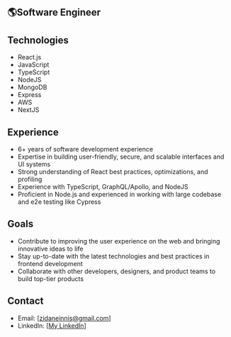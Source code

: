 ## 🌎Software Engineer 

## Technologies
- React.js
- JavaScript
- TypeScript
- NodeJS
- MongoDB
- Express
- AWS
- NextJS
## Experience
- 6+ years of software development experience
- Expertise in building user-friendly, secure, and scalable interfaces and UI systems
- Strong understanding of React best practices, optimizations, and profiling
- Experience with TypeScript, GraphQL/Apollo, and NodeJS
- Proficient in Node.js and experienced in working with large codebase and e2e testing like Cypress
## Goals
- Contribute to improving the user experience on the web and bringing innovative ideas to life
- Stay up-to-date with the latest technologies and best practices in frontend development
- Collaborate with other developers, designers, and product teams to build top-tier products
## Contact
- Email: [zidaneinnis@gmail.com]
- LinkedIn: [[My LinkedIn](https://www.linkedin.com/in/zidane-innis/)]


